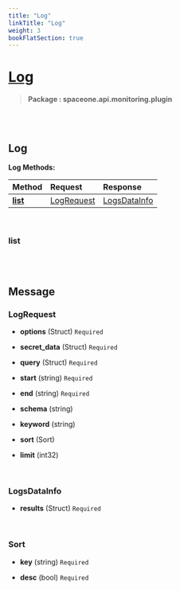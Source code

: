 ```yaml
---
title: "Log"
linkTitle: "Log"
weight: 3
bookFlatSection: true
---
```

# [Log](#Log)



>  **Package : spaceone.api.monitoring.plugin**

<br>
<br>

## Log





**Log Methods:**


| Method | Request | Response |
| :----- | :-------- | :-------- |
| [**list**](./Log#list) | [LogRequest](Log#logrequest) | [LogsDataInfo](./Log#logsdatainfo) |



    
<br>

### list










    


<br>
<br>

## Message



### LogRequest
* **options** (Struct)  `Required` 

    
* **secret_data** (Struct)  `Required` 

    
* **query** (Struct)  `Required` 

    
* **start** (string)  `Required` 

    
* **end** (string)  `Required` 

    
* **schema** (string) 

    
* **keyword** (string) 

    
* **sort** (Sort) 

    
* **limit** (int32) 

    <br>

### LogsDataInfo
* **results** (Struct)  `Required` 

    <br>

### Sort
* **key** (string)  `Required` 

    
* **desc** (bool)  `Required` 

    <br>
